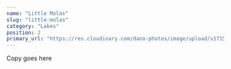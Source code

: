 ```yaml
---
name: "Little Molas"
slug: "little-molas"
category: "Lakes"
position: 2
primary_url: "https://res.cloudinary.com/dano-photos/image/upload/v1715397401/little-molas_sw7iqu.jpg"
---
```


Copy goes here
